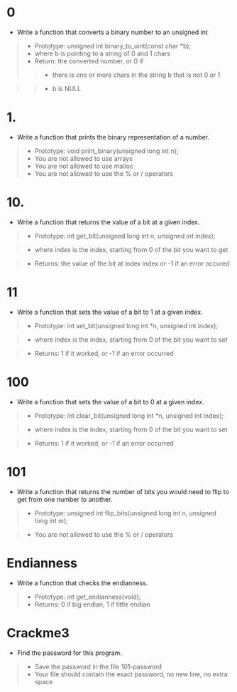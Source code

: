 # 0
*  Write a function that converts a binary number to an unsigned int

> * Prototype: unsigned int binary_to_uint(const char *b);
> * where b is pointing to a string of 0 and 1 chars
> * Return: the converted number, or 0 if
> > * there is one or more chars in the string b that is not 0 or 1

> > * b is NULL

# 1.
* Write a function that prints the binary representation of a number.

> * Prototype: void print_binary(unsigned long int n);
> * You are not allowed to use arrays
> * You are not allowed to use malloc
> * You are not allowed to use the % or / operators

# 10.
* Write a function that returns the value of a bit at a given index.

> * Prototype: int get_bit(unsigned long int n, unsigned int index);

> * where index is the index, starting from 0 of the bit you want to get

> * Returns: the value of the bit at index index or -1 if an error occured


# 11
* Write a function that sets the value of a bit to 1 at a given index.
> * Prototype: int set_bit(unsigned long int *n, unsigned int index);

> * where index is the index, starting from 0 of the bit you want to set

> * Returns: 1 if it worked, or -1 if an error occurred

# 100
* Write a function that sets the value of a bit to 0 at a given index.

> * Prototype: int clear_bit(unsigned long int *n, unsigned int index);

> * where index is the index, starting from 0 of the bit you want to set

> * Returns: 1 if it worked, or -1 if an error occurred

# 101
* Write a function that returns the number of bits you would need to flip to get from one number to another.

> * Prototype: unsigned int flip_bits(unsigned long int n, unsigned long int m);

> * You are not allowed to use the % or / operators

# Endianness
* Write a function that checks the endianness.
> * Prototype: int get_endianness(void);
> * Returns: 0 if big endian, 1 if little endian

# Crackme3
* Find the password for this program.
> * Save the password in the file 101-password
> * Your file should contain the exact password, no new line, no extra space




